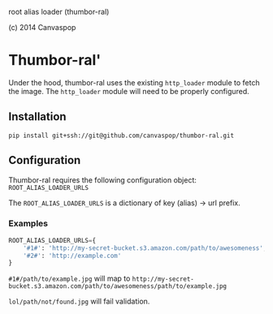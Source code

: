 root alias loader (thumbor-ral)

(c) 2014 Canvaspop


# Thumbor-ral'
Under the hood, thumbor-ral uses the existing `http_loader` module to fetch the image.
The `http_loader` module will need to be properly configured.

## Installation
`pip install git+ssh://git@github.com/canvaspop/thumbor-ral.git`

## Configuration
Thumbor-ral requires the following configuration object: `ROOT_ALIAS_LOADER_URLS`

The `ROOT_ALIAS_LOADER_URLS` is a dictionary of key (alias) -> url prefix.

### Examples


```python
ROOT_ALIAS_LOADER_URLS={
    '#1#': 'http://my-secret-bucket.s3.amazon.com/path/to/awesomeness',
    '#2#': 'http://example.com'
}
```

`#1#/path/to/example.jpg` will map to `http://my-secret-bucket.s3.amazon.com/path/to/awesomeness/path/to/example.jpg`

`lol/path/not/found.jpg` will fail validation.

